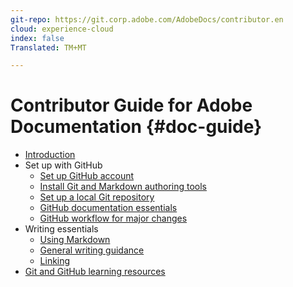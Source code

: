 ```yaml
---
git-repo: https://git.corp.adobe.com/AdobeDocs/contributor.en
cloud: experience-cloud
index: false
Translated: TM+MT

---
```


# Contributor Guide for Adobe Documentation {#doc-guide}

+ [Introduction](introduction.md)
+ Set up with GitHub
   + [Set up GitHub account](setup/sign-up.md)
   + [Install Git and Markdown authoring tools](setup/install-tools.md)
   + [Set up a local Git repository](setup/local-repo.md)
   + [GitHub documentation essentials](setup/git-fundamentals.md)
   + [GitHub workflow for major changes](setup/full-workflow.md)
+ Writing essentials
   + [Using Markdown](writing-essentials/using-markdown.md)
   + [General writing guidance](writing-essentials/general-writing-guidance.md)
   + [Linking](writing-essentials/linking.md)
+ [Git and GitHub learning resources](resources.md)

